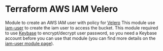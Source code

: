 # Terraform AWS IAM Velero
Module to create an AWS IAM user with policy for [Velero](https://velero.io/)
This module use [iam-user](https://github.com/terraform-aws-modules/terraform-aws-iam/tree/master/modules/iam-user) to create the iam user to access the bucket. This module required to use [Keybase](https://keybase.io/) to encrypt/decrypt user password, so you need a Keybase account before you can use that module (you can find more details on the [iam-user module page](https://github.com/terraform-aws-modules/terraform-aws-iam/tree/master/modules/iam-user#notes-for-keybase-users)).